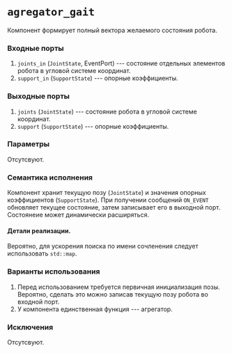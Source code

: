 `agregator_gait`
================

Компонент формирует полный вектора желаемого состояния робота.

### Входные порты

1. `joints_in` (`JointState`, EventPort) --- состояние отдельных элементов робота в угловой системе координат.
1. `support_in` (`SupportState`) --- опорные коэффициенты.

### Выходные порты

1. `joints` (`JointState`) --- состояние робота в угловой системе координат.
1. `support` (`SupportState`) --- опорные коэффициенты.

### Параметры

Отсутсвуют.

### Семантика исполнения

Компонент хранит текущую позу (`JointState`) и значения опорных коэффициентов (`SupportState`). При получении
сообщений `ON_EVENT` обновляет текущее состояние, затем записывает его в выходной порт. Состоянеие может динамически расширяться.

#### Детали реализации.

Вероятно, для ускорения поиска по имени сочленения следует использовать `std::map`.

### Варианты использования

1. Перед использованием требуется первичная инициализация позы. Вероятно, сделать это можно записав текущую позу робота во входной порт.
2. У компонента единственная функция --- агрегатор.

### Исключения

Отсутсвуют.
